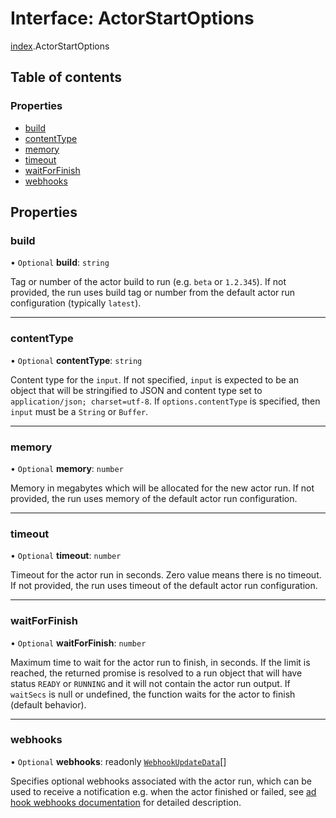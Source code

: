 # Interface: ActorStartOptions

[index](../modules/index.md).ActorStartOptions

## Table of contents

### Properties

- [build](index.ActorStartOptions.md#build)
- [contentType](index.ActorStartOptions.md#contenttype)
- [memory](index.ActorStartOptions.md#memory)
- [timeout](index.ActorStartOptions.md#timeout)
- [waitForFinish](index.ActorStartOptions.md#waitforfinish)
- [webhooks](index.ActorStartOptions.md#webhooks)

## Properties

### <a id="build" name="build"></a> build

• `Optional` **build**: `string`

Tag or number of the actor build to run (e.g. `beta` or `1.2.345`).
If not provided, the run uses build tag or number from the default actor run configuration (typically `latest`).

___

### <a id="contenttype" name="contenttype"></a> contentType

• `Optional` **contentType**: `string`

Content type for the `input`. If not specified,
`input` is expected to be an object that will be stringified to JSON and content type set to
`application/json; charset=utf-8`. If `options.contentType` is specified, then `input` must be a
`String` or `Buffer`.

___

### <a id="memory" name="memory"></a> memory

• `Optional` **memory**: `number`

Memory in megabytes which will be allocated for the new actor run.
If not provided, the run uses memory of the default actor run configuration.

___

### <a id="timeout" name="timeout"></a> timeout

• `Optional` **timeout**: `number`

Timeout for the actor run in seconds. Zero value means there is no timeout.
If not provided, the run uses timeout of the default actor run configuration.

___

### <a id="waitforfinish" name="waitforfinish"></a> waitForFinish

• `Optional` **waitForFinish**: `number`

Maximum time to wait for the actor run to finish, in seconds.
If the limit is reached, the returned promise is resolved to a run object that will have
status `READY` or `RUNNING` and it will not contain the actor run output.
If `waitSecs` is null or undefined, the function waits for the actor to finish (default behavior).

___

### <a id="webhooks" name="webhooks"></a> webhooks

• `Optional` **webhooks**: readonly [`WebhookUpdateData`](../modules/index.md#webhookupdatedata)[]

Specifies optional webhooks associated with the actor run, which can be used
to receive a notification e.g. when the actor finished or failed, see
[ad hook webhooks documentation](https://docs.apify.com/webhooks/ad-hoc-webhooks) for detailed description.
